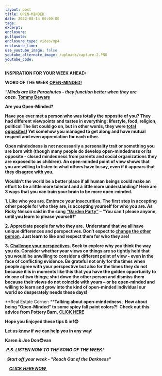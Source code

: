 ```yaml
---
layout: post
title: OPEN-MINDED
date: 2022-08-14 00:00:00
tags:
excerpt:
enclosure:
pullquote:
enclosure_type: video/mp4
enclosure_time:
use_youtube_image: false
youtube_alternate_image: /uploads/capture-2.PNG
youtube_code:
---
```

**INSPIRATION FOR YOUR WEEK AHEAD:**

**WORD OF THE WEEK&nbsp;[OPEN-MINDED\!](https://youtu.be/J2Qrm9UB7qY)**

***"Minds are like Parachutes - they function better when they are open.&nbsp;*[Tommy Deware](https://www.answers.com/Q/What_does_the_quote_%27Minds_are_like_parachutes_They_only_function_when_open%27_mean)**

**Are you Open-Minded?&nbsp;**

**Have you ever met a person who was totally the opposite of you? They had different viewpoints and tastes in everything: lifestyle, food, religion, politics\! The list could go on, but in other words, they were&nbsp;[total opposites\!](https://www.powerthesaurus.org/total_opposite/synonyms)&nbsp;Yet somehow you managed to get along and have mutual respect and even appreciation for each other.**

**Open mindedness is not necessarily a personality trait or something you are born with (though many people do develop open-mindedness or its opposite - closed mindedness from parents and social organizations they are exposed to as children). An open-minded point of view shows that you are willing to listen to what others have to say, even if it appears that they disagree with you.**

**Wouldn’t the world be a better place if all human beings could make an effort to be a little more tolerant and a little more understanding? Here are 3 ways that you can train your brain to be more open-minded.**

**1\. Like who you are. Embrace your insecurities. The first step in accepting other people for who they are, is accepting yourself for who you are. As Ricky Nelson said in the song&nbsp;[“Garden Party”](https://www.bing.com/search?q=Ricky+Nelson+garden+party&amp;cvid=dd2a7374b54240739e683a55293da405&amp;aqs=edge..69i57.10743j0j1&amp;pglt=771&amp;FORM=ANNTA1&amp;PC=U531)&nbsp;– “You can’t please anyone, until you learn to please yourself\!”**

**2\. Appreciate people for who they are. &nbsp;Understand that we all have unique differences and perspectives. Don’t expect to&nbsp;[change the other person](https://www.psychologytoday.com/us/blog/inviting-monkey-tea/201603/you-cant-change-someone-else-you-can-do). Just learn to like and respect them for who they are\!**

**3\.&nbsp;[Challenge your perspectives](https://www.lifehack.org/868287/perspective-on-life). Seek to explore why you think the way you do. Consider whether your views on things are so tightly held that you would be unwilling to consider a different point of view - even in the face of conflicting evidence. Be grateful not only for the times when people agree with your perspective but also for the times they do not because it is in moments like this that you have the golden opportunity to do one of two things; shut down the other person and dismiss them because their views do not coincide with yours – or be open-minded and willing to learn and grow into the kind of open-minded individual our world so desperately needs these days\!**

**Real Estate Corner:&nbsp;****Talking about open-mindedness,&nbsp; How about being "Open-Minded" to some spicy fall paint colors?\!&nbsp; Check out this advice from Pottery Barn.&nbsp;[CLICK HERE](https://www.potterybarn.com/pages/features/how-to-choose-paint-colors/?epik=dj0yJnU9bUdqVjh2SnFjdk9iYjFNNERLVi1rbkE5LWFlUElRMEMmcD0wJm49YTdweVZDVTdUS1hQdHRYMUVmVnJvQSZ0PUFBQUFBR0hIMUxj&amp;Kenshoo=_k_8448607f5a03104d0d98028756f7c1a4_k_&amp;cm_ven=NonBrandSearch&amp;cm_cat=MSN&amp;cm_pla=NonBrand_Search_DSA_Bing&amp;cm_ite=potterybarn&amp;msclkid=8448607f5a03104d0d98028756f7c1a4)**

**Hope you Enjoyed these tips & inf😎**

**[Let us know](https://tampabayrealestatevideoblog.com/contact)&nbsp;if we can help you in any way\!&nbsp;**

**Karen & Joe Don😎van&nbsp;**

&nbsp;***P.S. LISTEN NOW TO THE SONG OF THE WEEK\!***

***&nbsp; Start off your week - "Reach Out of the Darkness" &nbsp;***

***&nbsp;&nbsp;******&nbsp;&nbsp;[CLICK HERE NOW&nbsp;](https://youtu.be/YIle499B-o4)&nbsp;&nbsp;***